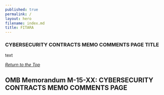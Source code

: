```yaml
---
published: true
permalink: /
layout: hero
filename: index.md
title: FITARA
---
```


### CYBERSECURITY CONTRACTS MEMO COMMENTS PAGE TITLE

text 

_[Return to the Top]()_


## OMB Memorandum M-15-XX: CYBERSECURITY CONTRACTS MEMO COMMENTS PAGE


